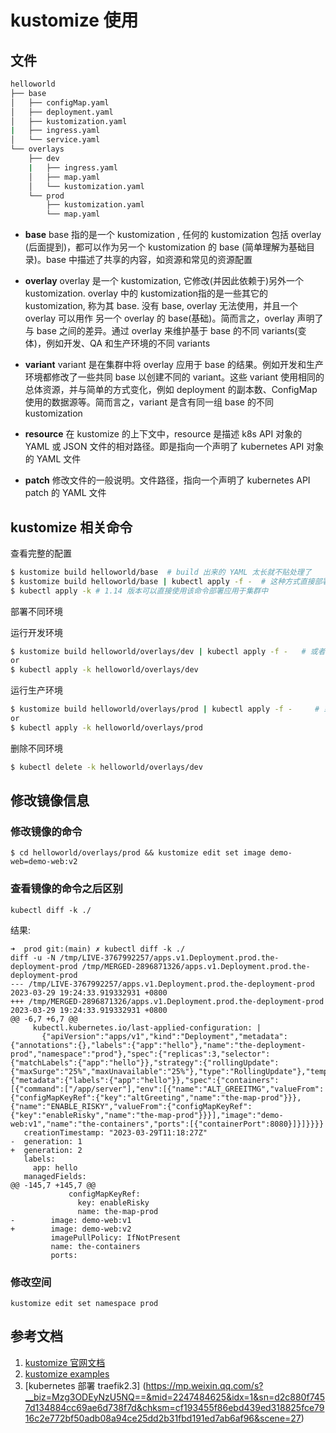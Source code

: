 # kustomize 使用

## 文件

```sh 
helloworld
├── base
│   ├── configMap.yaml
│   ├── deployment.yaml
│   ├── kustomization.yaml
|   ├── ingress.yaml
│   └── service.yaml   
└── overlays
    ├── dev
    |   ├── ingress.yaml
    │   ├── map.yaml
    │   └── kustomization.yaml
    └── prod
        ├── kustomization.yaml
        └── map.yaml
```
* **base**
base 指的是一个 kustomization , 任何的 kustomization 包括 overlay (后面提到)，都可以作为另一个 kustomization 的 base (简单理解为基础目录)。base 中描述了共享的内容，如资源和常见的资源配置

* **overlay**
overlay 是一个 kustomization, 它修改(并因此依赖于)另外一个 kustomization. overlay 中的 kustomization指的是一些其它的 kustomization, 称为其 base. 没有 base, overlay 无法使用，并且一个 overlay 可以用作 另一个 overlay 的 base(基础)。简而言之，overlay 声明了与 base 之间的差异。通过 overlay 来维护基于 base 的不同 variants(变体)，例如开发、QA 和生产环境的不同 variants

* **variant**
variant 是在集群中将 overlay 应用于 base 的结果。例如开发和生产环境都修改了一些共同 base 以创建不同的 variant。这些 variant 使用相同的总体资源，并与简单的方式变化，例如 deployment 的副本数、ConfigMap使用的数据源等。简而言之，variant 是含有同一组 base 的不同 kustomization

* **resource**
在 kustomize 的上下文中，resource 是描述 k8s API 对象的 YAML 或 JSON 文件的相对路径。即是指向一个声明了 kubernetes API 对象的 YAML 文件

* **patch**
修改文件的一般说明。文件路径，指向一个声明了 kubernetes API patch 的 YAML 文件


## kustomize 相关命令

查看完整的配置
```sh
$ kustomize build helloworld/base  # build 出来的 YAML 太长就不贴处理了
$ kustomize build helloworld/base | kubectl apply -f -  # 这种方式直接部署在集群中
$ kubectl apply -k # 1.14 版本可以直接使用该命令部署应用于集群中
```

部署不同环境

运行开发环境
```sh 
$ kustomize build helloworld/overlays/dev | kubectl apply -f -   # 或者 kubectl apply -k
or
$ kubectl apply -k helloworld/overlays/dev 
```
运行生产环境
```sh 
$ kustomize build helloworld/overlays/prod | kubectl apply -f -     # 或者 kubectl apply -k
or 
$ kubectl apply -k helloworld/overlays/prod
```

删除不同环境
```sh 
$ kubectl delete -k helloworld/overlays/dev
```


## 修改镜像信息
### 修改镜像的命令
```shell
$ cd helloworld/overlays/prod && kustomize edit set image demo-web=demo-web:v2
```
### 查看镜像的命令之后区别
```shell
kubectl diff -k ./
```
结果:
```shell
➜  prod git:(main) ✗ kubectl diff -k ./
diff -u -N /tmp/LIVE-3767992257/apps.v1.Deployment.prod.the-deployment-prod /tmp/MERGED-2896871326/apps.v1.Deployment.prod.the-deployment-prod
--- /tmp/LIVE-3767992257/apps.v1.Deployment.prod.the-deployment-prod    2023-03-29 19:24:33.919332931 +0800
+++ /tmp/MERGED-2896871326/apps.v1.Deployment.prod.the-deployment-prod  2023-03-29 19:24:33.919332931 +0800
@@ -6,7 +6,7 @@
     kubectl.kubernetes.io/last-applied-configuration: |
       {"apiVersion":"apps/v1","kind":"Deployment","metadata":{"annotations":{},"labels":{"app":"hello"},"name":"the-deployment-prod","namespace":"prod"},"spec":{"replicas":3,"selector":{"matchLabels":{"app":"hello"}},"strategy":{"rollingUpdate":{"maxSurge":"25%","maxUnavailable":"25%"},"type":"RollingUpdate"},"template":{"metadata":{"labels":{"app":"hello"}},"spec":{"containers":[{"command":["/app/server"],"env":[{"name":"ALT_GREEITMG","valueFrom":{"configMapKeyRef":{"key":"altGreeting","name":"the-map-prod"}}},{"name":"ENABLE_RISKY","valueFrom":{"configMapKeyRef":{"key":"enableRisky","name":"the-map-prod"}}}],"image":"demo-web:v1","name":"the-containers","ports":[{"containerPort":8080}]}]}}}}
   creationTimestamp: "2023-03-29T11:18:27Z"
-  generation: 1
+  generation: 2
   labels:
     app: hello
   managedFields:
@@ -145,7 +145,7 @@
             configMapKeyRef:
               key: enableRisky
               name: the-map-prod
-        image: demo-web:v1
+        image: demo-web:v2
         imagePullPolicy: IfNotPresent
         name: the-containers
         ports:
```

### 修改空间
```shell
kustomize edit set namespace prod
```

## 参考文档
1. [kustomize 官网文档](https://kubernetes.io/zh-cn/docs/tasks/manage-kubernetes-objects)  
2. [kustomize examples](https://github.com/kubernetes-sigs/kustomize/tree/master/examples)
3. [kubernetes 部署 traefik2.3] (https://mp.weixin.qq.com/s?__biz=Mzg3ODEyNzU5NQ==&mid=2247484625&idx=1&sn=d2c880f7457d134884cc69ae6d738f7d&chksm=cf193455f86ebd439ed318825fce7916c2e772bf50adb08a94ce25dd2b31fbd191ed7ab6af96&scene=27)
